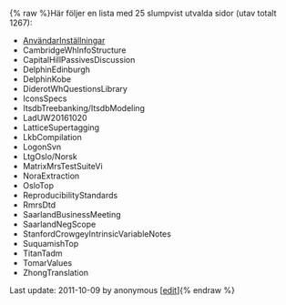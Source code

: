 {% raw %}Här följer en lista med 25 slumpvist utvalda sidor (utav totalt 1267):

- [AnvändarInställningar](/Anv%C3%A4ndarInst%C3%A4llningar)
- CambridgeWhInfoStructure
- CapitalHillPassivesDiscussion
- DelphinEdinburgh
- DelphinKobe
- DiderotWhQuestionsLibrary
- IconsSpecs
- ItsdbTreebanking/ItsdbModeling
- LadUW20161020
- LatticeSupertagging
- LkbCompilation
- LogonSvn
- LtgOslo/Norsk
- MatrixMrsTestSuiteVi
- NoraExtraction
- OsloTop
- ReproducibilityStandards
- RmrsDtd
- SaarlandBusinessMeeting
- SaarlandNegScope
- StanfordCrowgeyIntrinsicVariableNotes
- SuquamishTop
- TitanTadm
- TomarValues
- ZhongTranslation

Last update: 2011-10-09 by anonymous [[edit](https://github.com/delph-in/docs/wiki/SlumpvisSida/_edit)]{% endraw %}
